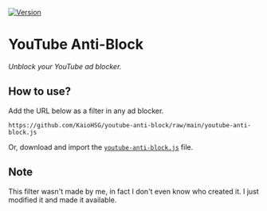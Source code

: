 [![Version](https://img.shields.io/badge/version-1.0-green)](https://github.com/KaioHSG/youtube-anti-block/raw/main/youtube-anti-block.js)

# YouTube Anti-Block

*Unblock your YouTube ad blocker.*

## How to use?

Add the URL below as a filter in any ad blocker.

```
https://github.com/KaioHSG/youtube-anti-block/raw/main/youtube-anti-block.js
```

Or, download and import the [`youtube-anti-block.js`](https://github.com/KaioHSG/youtube-anti-block/blob/main/youtube-anti-block.js) file.

## Note

This filter wasn't made by me, in fact I don't even know who created it. I just modified it and made it available.

